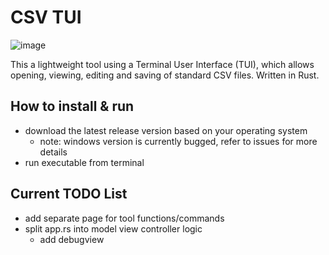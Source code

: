 # CSV TUI
![image](https://user-images.githubusercontent.com/21207405/232260046-322dc2a8-aaf4-461f-9da7-e0be2fc5875c.png)


This a lightweight tool using a Terminal User Interface (TUI), which allows opening, viewing, editing and saving of standard CSV files. 
Written in Rust.

## How to install & run

- download the latest release version based on your operating system
    - note: windows version is currently bugged, refer to issues for more details
- run executable from terminal

## Current TODO List

- add separate page for tool functions/commands
- split app.rs into model view controller logic
    - add debugview
    
